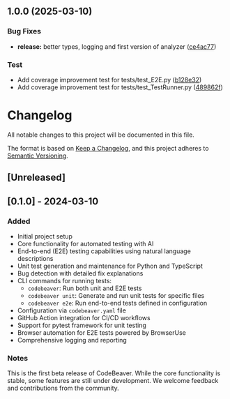 ## 1.0.0 (2025-03-10)


### Bug Fixes

* **release:** better types, logging and first version of analyzer ([ce4ac77](https://github.com/codebeaver-ai/codebeaver-ai/commit/ce4ac77814b4c780503b287823cdf03a7769ecfa))


### Test

* Add coverage improvement test for tests/test_E2E.py ([b128e32](https://github.com/codebeaver-ai/codebeaver-ai/commit/b128e320ae895880fbfd1aefec221d93f24bcc11))
* Add coverage improvement test for tests/test_TestRunner.py ([489862f](https://github.com/codebeaver-ai/codebeaver-ai/commit/489862ffba10bc33c653ade165dff7ad120ab539))

# Changelog

All notable changes to this project will be documented in this file.

The format is based on [Keep a Changelog](https://keepachangelog.com/en/1.0.0/),
and this project adheres to [Semantic Versioning](https://semver.org/spec/v2.0.0.html).

## [Unreleased]

## [0.1.0] - 2024-03-10

### Added

- Initial project setup
- Core functionality for automated testing with AI
- End-to-end (E2E) testing capabilities using natural language descriptions
- Unit test generation and maintenance for Python and TypeScript
- Bug detection with detailed fix explanations
- CLI commands for running tests:
  - `codebeaver`: Run both unit and E2E tests
  - `codebeaver unit`: Generate and run unit tests for specific files
  - `codebeaver e2e`: Run end-to-end tests defined in configuration
- Configuration via `codebeaver.yaml` file
- GitHub Action integration for CI/CD workflows
- Support for pytest framework for unit testing
- Browser automation for E2E tests powered by BrowserUse
- Comprehensive logging and reporting

### Notes

This is the first beta release of CodeBeaver. While the core functionality is stable,
some features are still under development. We welcome feedback and contributions from the community.
